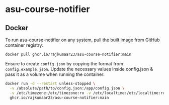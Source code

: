 # asu-course-notifier

## Docker

To run asu-course-notifier on any system, pull the built image from GitHub container registry:


```docker
docker pull ghcr.io/rajkumaar23/asu-course-notifier:main
```

Ensure to create `config.json` by copying the format from `config.example.json`. Update the necessary values inside config.json & pass it as a volume when running the container:
```sh
docker run -d --restart unless-stopped \
  -v /absolute/path/to/config.json:/app/config.json \
  -v /etc/timezone:/etc/timezone:ro -v /etc/localtime:/etc/localtime:ro \
  ghcr.io/rajkumaar23/asu-course-notifier:main
```
